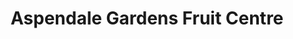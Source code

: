 ---
title: "Aspendale Gardens Fruit Centre"
url: /aspendale-gardens/aspendale-gardens-fruit-centre/
shop: Gemüse & Obst
---